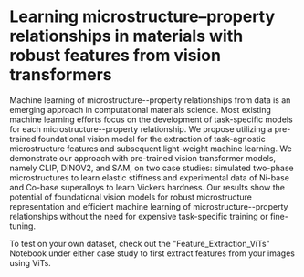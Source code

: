 # Learning microstructure–property relationships in materials with robust features from vision transformers

Machine learning of microstructure--property relationships from data is an emerging approach in computational materials science. Most existing machine learning efforts focus on the development of task-specific models for each microstructure--property relationship. We propose utilizing a pre-trained foundational vision model for the extraction of task-agnostic microstructure features and subsequent light-weight machine learning. We demonstrate our approach with pre-trained vision transformer models, namely CLIP, DINOV2, and SAM, on two case studies: simulated two-phase microstructures to learn elastic stiffness and experimental data of Ni-base and Co-base superalloys to learn Vickers hardness. Our results show the potential of foundational vision models for robust microstructure representation and efficient machine learning of microstructure--property relationships without the need for expensive task-specific training or fine-tuning.

To test on your own dataset, check out the "Feature_Extraction_ViTs" Notebook under either case study to first extract features from your images using ViTs. 
